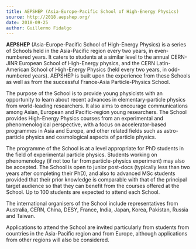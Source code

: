 ```yaml
---
title: AEPSHEP (Asia-Europe-Pacific School of High-Energy Physics)
source: http://2018.aepshep.org/
date: 2018-09-25
author: Guillermo Fidalgo
---
```


<!-- [AEPSHEP](AEPSHEP) -->
**AEPSHEP** (Asia-Europe-Pacific School of High-Energy Physics) is a series of Schools held in the Asia-Pacific region every two years, in even-numbered years. It caters to students at a similar level to the annual CERN-JINR European School of High-Energy physics, and the CERN Latin-American School of High-Energy Physics (held every two years, in odd-numbered years). AEPSHEP is built upon the experience from these Schools as well as from the successful France-Asia Particle-Physics School.

The purpose of the School is to provide young physicists with an opportunity to learn about recent advances in elementary-particle physics from world-leading researchers. It also aims to encourage communications among Asian, European and Pacific-region young researchers. The School provides High-Energy Physics courses from an experimental and phenomenological perspective, with a focus on accelerator-based programmes in Asia and Europe, and other related fields such as astro-particle physics and cosmological aspects of particle physics.

The programme of the School is at a level appropriate for PhD students in the field of experimental particle physics. Students working on phenomenology (if not too far from particle-physics experiment) may also be accepted. The School is open to junior post-docs (typically less than two years after completing their PhD), and also to advanced MSc students provided that their prior knowledge is comparable with that of the principal target audience so that they can benefit from the courses offered at the School. Up to 100 students are expected to attend each School.

The international organisers of the School include representatives from Australia, CERN, China, DESY, France, India, Japan, Korea, Pakistan, Russia and Taiwan.

Applications to attend the School are invited particularly from students from countries in the Asia-Pacific region and from Europe, although applications from other regions will also be considered.
<!--
[AEPSHEP]:[/assets/pdfs/AESHEP_Poster.pdf] -->
